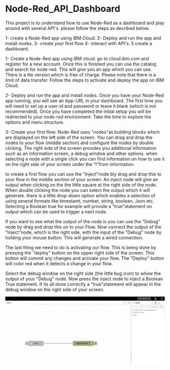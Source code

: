# Node-Red_API_Dashboard

This project is to understand how to use Node-Red as a dashboard and play around with several API's.
please follow the steps as decribed below.

1- create a Node-Red app using IBM Cloud.
2- Deploy and run  the app and install nodes.
3- create your first flow
4- interact with API's.
5 create a dashboard.

1- Create a Node-Red app using IBM cloud.
go to cloud.ibm.com and register for a new account. Once this is finished you can use the catalog and search for node-red. This will give you an app which you can use. There is a lite version which is free of charge. Please note that there is a limit of data transfer. Follow the steps to activate and deploy the app on IBM Cloud.

2- Deploy and run  the app and install nodes.
Once you have your Node-Red app running, you will see an App-URL in your dashboard. The first time you will need to set up a user-id and password or leave it blank (which is not recommended). Once you have completed the initial setup you will be redirected to your node-red environment. Take the time to explore the options and menu structure.

3- Create your first flow.
Node-Red uses "nodes"as building blocks which are displayed on the left side of the screen. You can drag and drop the nodes to your flow (middle section) and configure the nodes by double clicking. The right side of the screen provides you additional information such as an information screen, a debug window and other options. when selecting a node with a single click you can find information on how to use it on the right side of your screen under the "I"from information.

to create a first flow you can use the "Inject"node bly drag and drop this to your flow in the middle section of your screen. An inject node will give an output when clicking on the the little square at the right side of the node. When double clicking the node you can select the output which it will generate. there is a little drop-down option which enables a selection of using several formats like timestamt, number, string, boolean, Json etc. Selecting a Boolean true for example will provide a "true"statement on output which can be used to trigger a next node. 

If you want to see what the output of the node is you can use the "Debug" node by drag and drop this on to your Flow. Now connect the output of the "Inject"node, which is the right side, with the input of the "Debug" node by holding your mouse button. This will generate a wired connection. 

The last thing we need to do is activating our flow. This is being done by pressing the "deploy" button on the upper right side of the screen. This button will commit any changes and activate your flow. The "Deploy" button will color red when it detects a change in your flow.

Select the debug window on the right side (the little bug icon) to whow the output of your "Debug" node. Now press the inject node to inject a Boolean True statement. If its all done correctly a "true"statement will appear in the debug window on the right side of your screen.

![](images/1.png)


